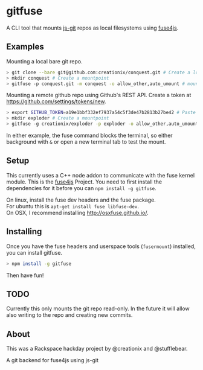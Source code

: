 gitfuse
=======

A CLI tool that mounts [js-git][] repos as local filesystems using [fuse4js][].

## Examples

Mounting a local bare git repo.

```sh
> git clone --bare git@github.com:creationix/conquest.git # Create a local bare repo by cloning a remote
> mkdir conquest # Create a mountpoint
> gitfuse -p conquest.git -m conquest -o allow_other,auto_umount # mount with some custom fuse options
```

Mounting a remote github repo using Github's REST API.  Create a token at <https://github.com/settings/tokens/new>.

```sh
> export GITHUB_TOKEN=a19e1bbf332ef7937a54c5f3de47b2813b27be42 # Paste in your own token
> mkdir exploder # Create a mountpoint
> gitfuse -g creationix/exploder -p exploder -o allow_other,auto_umount # mount with custom options
```

In either example, the fuse command blocks the terminal, so either background with `&` or open a new terminal tab to test the mount.

## Setup

This currently uses a C++ node addon to communicate with the fuse kernel module.  This is the [fuse4js][] Project.
You need to first install the dependencies for it before you can `npm install -g gitfuse`.

On linux, install the fuse dev headers and the fuse package.  
For ubuntu this is `apt-get install fuse libfuse-dev`.  
On OSX, I recommend installing <http://osxfuse.github.io/>.

## Installing

Once you have the fuse headers and userspace tools (`fusermount`) installed, you can install gitfuse.

```sh
> npm install -g gitfuse
```

Then have fun!

## TODO

Currently this only mounts the git repo read-only.  In the future it will allow also writing to the repo and creating new commits.

## About

This was a Rackspace hackday project by @creationix and @stufflebear.

A git backend for fuse4js using js-git

[js-git]: https://github.com/creationix/js-git
[fuse4js]: https://github.com/bcle/fuse4js
